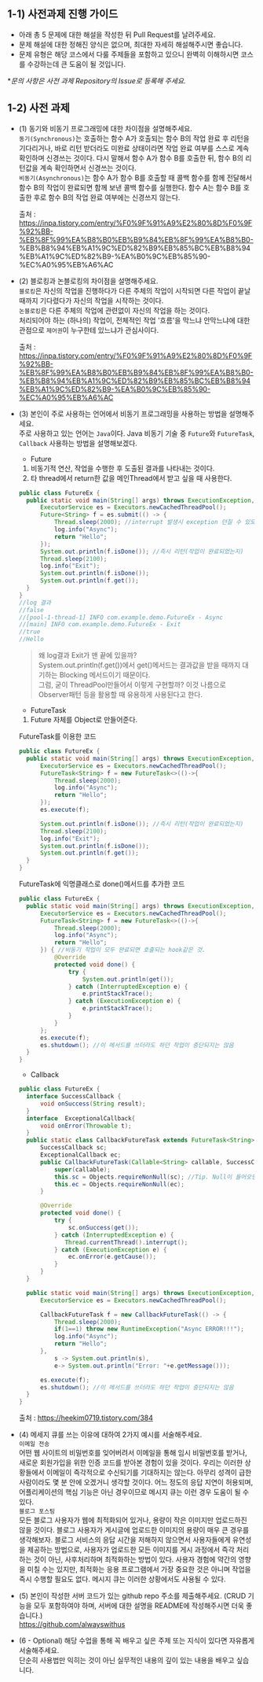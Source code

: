 ## 1-1) 사전과제 진행 가이드

- 아래 총 5 문제에 대한 해설을 작성한 뒤 Pull Request를 날려주세요.
- 문제 해설에 대한 정해진 양식은 없으며, 최대한 자세히 해설해주시면 좋습니다.
- 문제 유형은 해당 코스에서 다룰 주제들을 포함하고 있으니 완벽히 이해하시면 코스를 수강하는데 큰 도움이 될 것입니다.

**문의 사항은 사전 과제 Repository의 Issue로 등록해 주세요.*
  


## 1-2) 사전 과제

- (1) 동기와 비동기 프로그래밍에 대한 차이점을 설명해주세요.   
  `동기(Synchronous)`는 호출하는 함수 A가 호출되는 함수 B의 작업 완료 후 리턴을 기다리거나, 바로 리턴 받더라도 미완료 상태이라면 
  작업 완료 여부를 스스로 계속 확인하며 신경쓰는 것이다. 다시 말해서 함수 A가 함수 B를 호출한 뒤, 함수 B의 리턴값을 계속 확인하면서 신경쓰는 것이다.     
  `비동기(Asynchronous)`는 함수 A가 함수 B를 호출할 때 콜백 함수를 함께 전달해서 함수 B의 작업이 완료되면 함께 보낸 콜백 함수를 실행한다.
  함수 A는 함수 B를 호출한 후로 함수 B의 작업 완료 여부에는 신경쓰지 않는다.
  
  출처 : https://inpa.tistory.com/entry/%F0%9F%91%A9%E2%80%8D%F0%9F%92%BB-%EB%8F%99%EA%B8%B0%EB%B9%84%EB%8F%99%EA%B8%B0-  %EB%B8%94%EB%A1%9C%ED%82%B9%EB%85%BC%EB%B8%94%EB%A1%9C%ED%82%B9-%EA%B0%9C%EB%85%90-%EC%A0%95%EB%A6%AC

- (2) 블로킹과 논블로킹의 차이점을 설명해주세요.       
  `블로킹`은 자신의 작업을 진행하다가 다른 주체의 작업이 시작되면 다른 작업이 끝날 때까지 기다렸다가 자신의 작업을 시작하는 것이다.      
  `논블로킹`은 다른 주체의 작업에 관련없이 자신의 작업을 하는 것이다.    
  처리되어야 하는 (하나의) 작업이, 전체적인 작업 '흐름'을 막느냐 안막느냐에 대한 관점으로 `제어권`이 누구한테 있느냐가 관심사이다. 
  
  출처 : https://inpa.tistory.com/entry/%F0%9F%91%A9%E2%80%8D%F0%9F%92%BB-%EB%8F%99%EA%B8%B0%EB%B9%84%EB%8F%99%EA%B8%B0-%EB%B8%94%EB%A1%9C%ED%82%B9%EB%85%BC%EB%B8%94%EB%A1%9C%ED%82%B9-%EA%B0%9C%EB%85%90-%EC%A0%95%EB%A6%AC
  
- (3) 본인이 주로 사용하는 언어에서 비동기 프로그래밍을 사용하는 방법을 설명해주세요.    
  주로 사용하고 있는 언어는 `Java`이다. Java 비동기 기술 중 `Future`와 `FutureTask`, `Callback` 사용하는 방법을 설명해보겠다.    
  - Future   
  1. 비동기적 연산, 작업을 수행한 후 도출된 결과를 나타내는 것이다.
  2. 타 thread에서 return한 값을 메인Thread에서 받고 싶을 때 사용한다.
  ```java
  public class FutureEx {
    public static void main(String[] args) throws ExecutionException, InterruptedException {
        ExecutorService es = Executors.newCachedThreadPool();
        Future<String> f = es.submit(() -> {
            Thread.sleep(2000); //interrupt 발생시 exception 던질 수 있도록
            log.info("Async");
            return "Hello";
        });
        System.out.println(f.isDone()); //즉시 리턴(작업이 완료되었는지)
        Thread.sleep(2100);
        log.info("Exit");
        System.out.println(f.isDone());
        System.out.println(f.get());
    }
  }
  //log 결과
  //false
  //[pool-1-thread-1] INFO com.example.demo.FutureEx - Async
  //[main] INFO com.example.demo.FutureEx - Exit
  //true
  //Hello
  ```
  > 왜 log결과 Exit가 맨 끝에 있을까?    
  System.out.println(f.get())에서 get()메서드는 결과값을 받을 때까지 대기하는 Blocking 메서드이기 때문이다.     
  그럼, 굳이 ThreadPool만들어서 이렇게 구현할까? 이것 나름으로 Observer패턴 등을 활용할 때 유용하게 사용된다고 한다.
  - FutureTask
  1. Future 자체를 Object로 만들어준다.     
  
  FutureTask를 이용한 코드
  ```java
  public class FutureEx {
    public static void main(String[] args) throws ExecutionException, InterruptedException {
        ExecutorService es = Executors.newCachedThreadPool();
        FutureTask<String> f = new FutureTask<>(()->{
            Thread.sleep(2000);
            log.info("Async");
            return "Hello";
        });
        es.execute(f);

        System.out.println(f.isDone()); //즉시 리턴(작업이 완료되었는지)
        Thread.sleep(2100);
        log.info("Exit");
        System.out.println(f.isDone());
        System.out.println(f.get());
    }
  }
  ```
  FutureTask에 익명클래스로 done()메서드를 추가한 코드
  ```java
  public class FutureEx {
    public static void main(String[] args) throws ExecutionException, InterruptedException {
        ExecutorService es = Executors.newCachedThreadPool();
        FutureTask<String> f = new FutureTask<>(()->{
            Thread.sleep(2000);
            log.info("Async");
            return "Hello";
        }) { //비동기 작업이 모두 완료되면 호출되는 hook같은 것.
            @Override
            protected void done() {
                try {
                    System.out.println(get());
                } catch (InterruptedException e) {
                    e.printStackTrace();
                } catch (ExecutionException e) {
                    e.printStackTrace();
                }
            }
        };
        es.execute(f);
        es.shutdown(); //이 메서드를 쓰더라도 하던 작업이 중단되지는 않음
    }
  }
  ```
  - Callback
  ```java
  public class FutureEx {
    interface SuccessCallback {
        void onSuccess(String result);
    }
    interface  ExceptionalCallback{
        void onError(Throwable t);
    }
    public static class CallbackFutureTask extends FutureTask<String> {
        SuccessCallback sc;
        ExceptionalCallback ec;
        public CallbackFutureTask(Callable<String> callable, SuccessCallback sc, ExceptionalCallback ec) {
            super(callable);
            this.sc = Objects.requireNonNull(sc); //Tip. Null이 들어오면 안될 때 사용하는 메서드
            this.ec = Objects.requireNonNull(ec);
        }

        @Override
        protected void done() {
            try {
                sc.onSuccess(get());
            } catch (InterruptedException e) {
               Thread.currentThread().interrupt();
            } catch (ExecutionException e) {
                ec.onError(e.getCause());
            }
        }
    }

    public static void main(String[] args) throws ExecutionException, InterruptedException {
        ExecutorService es = Executors.newCachedThreadPool();

        CallbackFutureTask f = new CallbackFutureTask(() -> {
            Thread.sleep(2000);
            if(1==1) throw new RuntimeException("Async ERROR!!!");
            log.info("Async");
            return "Hello";
        },
            s -> System.out.println(s),
            e-> System.out.println("Error: "+e.getMessage()));

        es.execute(f);
        es.shutdown(); //이 메서드를 쓰더라도 하던 작업이 중단되지는 않음
    }
  }
  ```
  
  출처 : https://heekim0719.tistory.com/384
  
- (4) 메세지 큐를 쓰는 이유에 대하여 2가지 예시를 서술해주세요.     
`이메일 전송`     
어떤 웹 사이트의 비밀번호를 잊어버려서 이메일을 통해 임시 비밀번호를 받거나, 새로운 회원가입을 위한 인증 코드를 받아본 경험이 있을 것이다. 우리는 이러한 상황들에서 이메일이 즉각적으로 수신되기를 기대하지는 않는다. 아무리 성격이 급한 사람이라도 몇 분 안에 오겠거니 생각할 것이다. 어느 정도의 응답 지연이 허용되며, 어플리케이션의 핵심 기능은 아닌 경우이므로 메시지 큐는 이런 경우 도움이 될 수 있다.    
`블로그 포스팅`   
모든 블로그 사용자가 웹에 최적화되어 있거나, 용량이 작은 이미지만 업로드하진 않을 것이다. 블로그 사용자가 게시글에 업로드한 이미지의 용량이 매우 큰 경우를 생각해보자. 블로그 서비스의 응답 시간을 저해하지 않으면서 사용자들에게 유연성을 제공하는 방법으로, 사용자가 업로드한 모든 이미지를 게시 과정에서 즉각 처리하는 것이 아닌, 사후처리하며 최적화하는 방법이 있다. 사용자 경험에 약간의 영향을 미칠 수는 있지만, 최적화는 응용 프로그램에서 가장 중요한 것은 아니며 작업을 즉시 수행할 필요도 없다. 메시지 큐는 이러한 상황에서도 사용될 수 있다.

- (5) 본인이 작성한 서버 코드가 있는 github repo 주소를 제출해주세요. (CRUD 기능을 모두 포함하여야 하며, 서버에 대한 설명을 README에 작성해주시면 더욱 좋습니다.)      
https://github.com/alwayswithus

- (6 - Optional) 해당 수업을 통해 꼭 배우고 싶은 주제 또는 지식이 있다면 자유롭게 서술해주세요.     
단순히 사용법만 익히는 것이 아닌 실무적인 내용의 깊이 있는 내용을 배우고 싶습니다.

